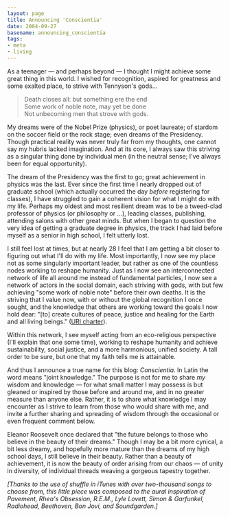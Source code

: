 ```yaml
---
layout: page
title: Announcing 'Conscientia'
date: 2004-09-27
basename: announcing_conscientia
tags:
- meta
- living
---
```


As a teenager &mdash; and perhaps beyond &mdash; I thought I might achieve some
great thing in this world. I wished for recognition, aspired for greatness and
some exalted place, to strive with Tennyson's gods...

> Death closes all: but something ere the end<br>
> Some work of noble note, may yet be done<br>
> Not unbecoming men that strove with gods.

<!-- truncate -->

My dreams were of the Nobel Prize (physics), or poet laureate; of stardom on the
soccer field or the rock stage; even dreams of the Presidency. Though practical
reality was never truly far from my thoughts, one cannot say my hubris lacked imagination.
And at its core, I always saw this striving as a singular thing done by individual
men (in the neutral sense; I've always been for equal opportunity).

The dream of the Presidency was the first to go; great achievement in physics
was the last. Ever since the first time I nearly dropped out of graduate school
(which actually occurred the day _before_ registering for classes), I have
struggled to gain a coherent vision for what I might do with my life. Perhaps my
oldest and most resilient dream was to be a tweed-clad professor of physics (or
philosophy or ...), leading classes, publishing, attending salons with other
great minds. But when I began to question the very idea of getting a graduate degree
in physics, the track I had laid before myself as a senior in high school, I felt
utterly lost.

I still feel lost at times, but at nearly 28 I feel that I am getting a bit closer
to figuring out what I'll do with my life. Most importantly, I now see my place
not as some singularly important leader, but rather as one of the countless nodes
working to reshape humanity. Just as I now see an interconnected network of life
all around me instead of fundamental particles, I now see a network of actors in
the social domain, each striving with gods, with but few achieving "some work of
noble note" before their own deaths. It is the striving that I value now, with
or without the global recognition I once sought, and the knowledge that others
are working toward the goals I now hold dear: "[to] create cultures of peace, justice
and healing for the Earth and all living beings." (<a href="http://www.uri.org">URI
charter</a>).

Within this network, I see myself acting from an eco-religious perspective (I'll
explain that one some time), working to reshape humanity and achieve sustainability,
social justice, and a more harmonious, unified society. A tall order to be sure,
but one that my faith tells me is attainable.

And thus I announce a true name for this blog: _Conscientia_. In Latin
the word means "joint knowledge." The purpose is not for me to share _my_ wisdom
and knowledge &mdash; for what small matter I may possess is but gleaned or inspired
by those before and around me, and in no greater measure than anyone else. Rather,
it is to share what knowledge I may encounter as I strive to learn from those who
would share with me, and invite a further sharing and spreading of wisdom through
the occasional or even frequent comment below.

Eleanor Roosevelt once declared that "the future belongs to those who believe
in the beauty of their dreams." Though I may be a bit more cynical, a bit less
dreamy, and hopefully more mature than the dreams of my high school days, I still
believe in their beauty. Rather than a beauty of achievement, it is now the beauty
of order arising from our chaos &mdash; of unity in diversity, of individual threads
weaving a gorgeous tapestry together.

_[Thanks to the use of shuffle in iTunes with over two-thousand songs to choose
from, this little piece was composed to the aural inspiration of Pavement, Rhea's
Obsession, R.E.M., Lyle Lovett, Simon &amp; Garfunkel, Radiohead, Beethoven,
Bon Jovi, and Soundgarden.]_
